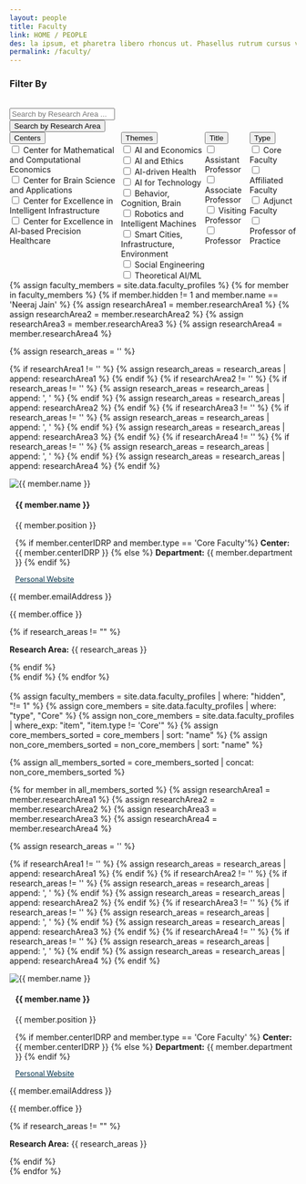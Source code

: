```yaml
---
layout: people
title: Faculty
link: HOME / PEOPLE
des: la ipsum, et pharetra libero rhoncus ut. Phasellus rutrum cursus velit ulla ipsum, et pharetra libero rh.
permalink: /faculty/
---
```


<h3 id ="peopleh3"> <i class="fa-solid fa-magnifying-glass fa-xl" style="color: #ffffff;"></i> Filter By</h3>
<div id="filter-bg">
<br>

<div class="search-container">
<div class="row">
<div class="col-md-12 bar-box">
<input type="text" id="search-bar" placeholder="Search by Research Area ...">
<div class="">
<button class="research-btn">Search by Research Area</button>
</div>
</div>
<div class="col-md-12" style="display: flex;justify-content: center;">
<div class="dropdown2">
<button class="dropbtn">Centers <i class="fa-solid fa-caret-down"></i></button>
<div class="dropdown-content2 centers" data-category="coe">
<div class="coe-checkbox">
<input type="checkbox" id="Centre for Mathematical and Computational Economics" value="Center for Mathematical and Computational Economics">
<label for="Centre for Mathematical and Computational Economics">Center for Mathematical and Computational Economics</label>
</div>
<div class="coe-checkbox">
<input type="checkbox" id="Center for Brain Science and Applications" value="Center for Brain Science and Applications">
<label for="Center for Brain Science and Applications">Center for Brain Science and Applications</label>
</div>
<div class="coe-checkbox">
<input type="checkbox" id="Centre for Excellence in Intelligent Infrastructure" value="Centre of Excellence in Intelligent Infrastructure">
<label for="Centre for Excellence in Intelligent Infrastructure">Center for Excellence in Intelligent Infrastructure</label>
</div>
<div class="coe-checkbox">
<input type="checkbox" id="Centre for Excellence in AI-based Precision Healthcare" value="Centre of Excellence in AI based Precision Healthcare">
<label for="Centre for Excellence in AI-based Precision Healthcare">Center for Excellence in AI-based Precision Healthcare</label>
</div>
</div>
</div>
<div class="dropdown2">
<button class="dropbtn">Themes <i class="fa-solid fa-caret-down"></i></button>
<div class="dropdown-content2 labs">
<div class="coe-checkbox">
  <input type="checkbox" id="aIandEconomics" value="aIandEconomics">
  <label for="aIandEconomics">AI and Economics</label>
</div>
<div class="coe-checkbox">
  <input type="checkbox" id="aIandEthics" value="aIandEthics">
  <label for="aIandEthics">AI and Ethics</label>
</div>
<div class="coe-checkbox">
  <input type="checkbox" id="aIdrivenHealth" value="aIdrivenHealth">
  <label for="aIdrivenHealth">AI-driven Health</label>
</div>
<div class="coe-checkbox">
  <input type="checkbox" id="aIforTechnology" value="aIforTechnology">
  <label for="aIforTechnology">AI for Technology</label>
</div>
<div class="coe-checkbox">
  <input type="checkbox" id="behaviorCognitionBrain" value="behaviorCognitionBrain">
  <label for="behaviorCognitionBrain">Behavior, Cognition, Brain</label>
</div>
<div class="coe-checkbox">
  <input type="checkbox" id="roboticsandIntelligentMachines" value="roboticsandIntelligentMachines">
  <label for="roboticsandIntelligentMachines">Robotics and Intelligent Machines</label>
</div>
<div class="coe-checkbox">
  <input type="checkbox" id="smartCitiesInfraEnvironment" value="smartCitiesInfraEnvironment">
  <label for="smartCitiesInfraEnvironment">Smart Cities, Infrastructure, Environment</label>
</div>
<div class="coe-checkbox">
  <input type="checkbox" id="socialEngineering" value="socialEngineering">
  <label for="socialEngineering">Social Engineering</label>
</div>
<div class="coe-checkbox">
  <input type="checkbox" id="theoreticalAIML" value="theoreticalAIML">
  <label for="theoreticalAIML">Theoretical AI/ML</label>
</div>
<!-- Add checkboxes for Labs and Themes -->
</div>
</div>
<div class="dropdown2">
<button class="dropbtn">Title <i class="fa-solid fa-caret-down"></i></button>
<div class="dropdown-content2 Title" data-category="title">
<div class="coe-checkbox">
<input type="checkbox" id="Assistant Professor" value="Assistant Professor">
<label for="Assistant Professor">Assistant Professor</label>
</div>
<div class="coe-checkbox">
<input type="checkbox" id="Associate Professor" value="Associate Professor">
<label for="Associate Professor">Associate Professor</label>
</div>
<div class="coe-checkbox">
<input type="checkbox" id="Visiting Professor" value="Visiting Professor">
<label for="Visiting Professor">Visiting Professor</label>
</div>
<div class="coe-checkbox">
<input type="checkbox" id="Professor" value="Professor">
<label for="Professor">Professor</label>
</div>
<!-- Add checkboxes for Title -->
</div>
</div>
<div class="dropdown2">
<button class="dropbtn">Type <i class="fa-solid fa-caret-down"></i></button>
<div class="dropdown-content2 Type" data-category="position">
<div class="coe-checkbox">
<input type="checkbox" id="Core Faculty" value="Core">
<label for="Core Faculty">Core Faculty</label>
</div>
<div class="coe-checkbox">
<input type="checkbox" id="Affiliated Faculty" value="Affiliated">
<label for="Affiliated Faculty">Affiliated Faculty</label>
</div>
<div class="coe-checkbox">
<input type="checkbox" id="Adjunct Faculty" value="Adjunct">
<label for="Adjunct Faculty">Adjunct Faculty</label>
</div>
<div class="coe-checkbox">
<input type="checkbox" id="Professor of Practice" value="Professor of Practice">
<label for="Professor of Practice">Professor of Practice</label>
</div>
<!-- Add checkboxes for Labs and Themes -->
</div>
</div>
</div>
</div>
</div>


</div>
<div class="selected-filters">
<div id="selected-filters-container"></div>
</div>

<div class="HOD-details">
{% assign faculty_members = site.data.faculty_profiles %}
{% for member in faculty_members %}
{% if member.hidden != 1  and member.name == 'Neeraj Jain' %}
{% assign researchArea1 = member.researchArea1 %}
{% assign researchArea2 = member.researchArea2 %}
{% assign researchArea3 = member.researchArea3 %}
{% assign researchArea4 = member.researchArea4 %}

{% assign research_areas = '' %}

{% if researchArea1 != '' %}
  {% assign research_areas = research_areas | append: researchArea1 %}
{% endif %}
{% if researchArea2 != '' %}
  {% if research_areas != '' %}
    {% assign research_areas = research_areas | append: ', ' %}
  {% endif %}
  {% assign research_areas = research_areas | append: researchArea2 %}
{% endif %}
{% if researchArea3 != '' %}
  {% if research_areas != '' %}
    {% assign research_areas = research_areas | append: ', ' %}
  {% endif %}
  {% assign research_areas = research_areas | append: researchArea3 %}
{% endif %}
{% if researchArea4 != '' %}
  {% if research_areas != '' %}
    {% assign research_areas = research_areas | append: ', ' %}
  {% endif %}
  {% assign research_areas = research_areas | append: researchArea4 %}
{% endif %}
<div class="col-lg-6 col-md-6 col-sm-12 member-cards" data-position="{{ member.type }}" data-name="{{ member.name }}" data-research-area="{{ research_areas }}" data-coe="{{ member.centerIDRP }}" data-title = "{{member.position}}" data-themes='{"aIandEconomics":"{{member.aIandEconomics}}","aIandEthics":"{{member.aIandEthics}}","aIdrivenHealth":"{{member.aIdrivenHealth}}","aIforTechnology":"{{member.aIforTechnology}}","behaviorCognitionBrain":"{{member.behaviorCognitionBrain}}","roboticsandIntelligentMachines":"{{member.roboticsandIntelligentMachines}}","smartCitiesInfraEnvironment":"{{member.smartCitiesInfraEnvironment}}","socialEngineering":"{{member.socialEngineering}}","theoreticalAIML":"{{member.theoreticalAIML}}"}'>
<!-- Member Details -->
<div class="member-info">
<div class="row HOD_row">
<div class="col-md-2 HOD_pic">
<img src="{{ member.profilePic }}" class="member-img HOD" alt="{{ member.name }}" />
</div>
<div class="col-md-10" style="padding-left: 10px;">
<div class="member-details">
<h4 id="fac-title">{{ member.name }}</h4>
<p class="member-position">{{ member.position }}</p>
<p class="member-position">{% if member.centerIDRP  and member.type == 'Core Faculty'%}
<strong>Center:</strong> {{ member.centerIDRP }}
{% else %}
<strong>Department:</strong> {{ member.department }}
{% endif %}
</p>
</div>
<div class="website">
<a href="{{ member.Wwbsite }}" target="_blank" style="border: 0;color:#003049;font-size: 0.9em;">
<i class="fa-regular fa-hand-point-right"></i> Personal Website
</a>
</div>
</div>
</div>
<div class="additional-info">
<p><strong><i class="fa-solid fa-envelope" style="color: rgb(76, 13, 13);"></i> </strong> {{ member.emailAddress }}</p>
<p><strong><i class="fa-solid fa-phone" style="color: rgb(76, 13, 13);"></i></strong>  {{ member.office }}</p>

{% if research_areas != "" %}
<p class="member-bio"><strong>Research Area:</strong> {{ research_areas }}</p>
{% endif %}

</div>
</div>
</div>
{% endif %}
{% endfor %}
</div>

<br>
<div class="row" id="teamMembers">
{% assign faculty_members = site.data.faculty_profiles | where: "hidden", "!= 1" %}
{% assign core_members = site.data.faculty_profiles | where: "type", "Core" %}
{% assign non_core_members = site.data.faculty_profiles | where_exp: "item", "item.type != 'Core'" %}
{% assign core_members_sorted = core_members | sort: "name" %}
{% assign non_core_members_sorted = non_core_members | sort: "name" %}

{% assign all_members_sorted = core_members_sorted | concat: non_core_members_sorted %}

{% for member in all_members_sorted %}
  {% assign researchArea1 = member.researchArea1 %}
  {% assign researchArea2 = member.researchArea2 %}
  {% assign researchArea3 = member.researchArea3 %}
  {% assign researchArea4 = member.researchArea4 %}

  {% assign research_areas = '' %}

  {% if researchArea1 != '' %}
    {% assign research_areas = research_areas | append: researchArea1 %}
  {% endif %}
  {% if researchArea2 != '' %}
    {% if research_areas != '' %}
      {% assign research_areas = research_areas | append: ', ' %}
    {% endif %}
    {% assign research_areas = research_areas | append: researchArea2 %}
  {% endif %}
  {% if researchArea3 != '' %}
    {% if research_areas != '' %}
      {% assign research_areas = research_areas | append: ', ' %}
    {% endif %}
    {% assign research_areas = research_areas | append: researchArea3 %}
  {% endif %}
  {% if researchArea4 != '' %}
    {% if research_areas != '' %}
      {% assign research_areas = research_areas | append: ', ' %}
    {% endif %}
    {% assign research_areas = research_areas | append: researchArea4 %}
  {% endif %}
  
<div class="col-lg-6 col-md-6 col-sm-12 member-card" 
     data-position="{{ member.type }}" 
     data-name="{{ member.name }}" 
     data-research-area="{{ research_areas }}" 
     data-coe="{{ member.centerIDRP }}" 
     data-title="{{ member.position }}" 
     data-themes='{"aIandEconomics":"{{member.aIandEconomics}}","aIandEthics":"{{member.aIandEthics}}","aIdrivenHealth":"{{member.aIdrivenHealth}}","aIforTechnology":"{{member.aIforTechnology}}","behaviorCognitionBrain":"{{member.behaviorCognitionBrain}}","roboticsandIntelligentMachines":"{{member.roboticsandIntelligentMachines}}","smartCitiesInfraEnvironment":"{{member.smartCitiesInfraEnvironment}}","socialEngineering":"{{member.socialEngineering}}","theoreticalAIML":"{{member.theoreticalAIML}}"}'>
<!-- Member Details -->
<div class="member-info">
<div class="row fac_row">
<div class="col-md-2 fac_img">
<img src="{{ member.profilePic }}" class="member-img" id="profile_pic" alt="{{ member.name }}" />
</div>
<div class="col-md-10" style="padding-left: 10px;">
<div class="member-details">
<h4 id="fac-title">{{ member.name }}</h4>
<p class="member-position">{{ member.position }}</p>
<p class="member-position">
{% if member.centerIDRP and member.type == 'Core Faculty' %}
<strong>Center:</strong> {{ member.centerIDRP }}
{% else %}
<strong>Department:</strong> {{ member.department }}
{% endif %}
</p>
</div>
<div class="website">
<a href="{{ member.Wwbsite }}" target="_blank" style="border: 0;color:#003049;font-size: 0.9em;">
<i class="fa-regular fa-hand-point-right"></i> Personal Website
</a>
</div>
</div>
</div>
<div class="additional-info">
<p><strong><i class="fa-solid fa-envelope" style="color: rgb(76, 13, 13);"></i> </strong> {{ member.emailAddress }}</p>
<p><strong><i class="fa-solid fa-phone" style="color: rgb(76, 13, 13);"></i></strong> {{ member.office }}</p>
{% if research_areas != "" %}
<p class="member-bio"><strong>Research Area:</strong> {{ research_areas }}</p>
{% endif %}
</div>
</div>
</div>
{% endfor %}
</div>
<style>
  /* page-banner image */
    .background-about{
      background-image: url("{{ site.baseurl }}/images/Faculty.png");
    }
</style>


<script src="{{ site.baseurl }}/js/pages/faculty.js">
</script>


